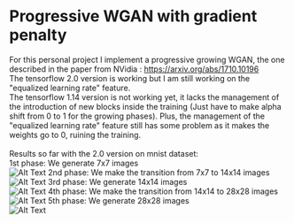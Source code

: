 # Progressive WGAN with gradient penalty

For this personal project I implement a progressive growing WGAN, the one described in the paper from NVidia : https://arxiv.org/abs/1710.10196 <br/>
The tensorflow 2.0 version is working but I am still working on the "equalized learning rate" feature. <br/>
The tensorflow 1.14 version is not working yet, it lacks the management of the introduction of new blocks inside the training (Just have to make alpha shift from 0 to 1 for the growing phases). Plus, the management of the "equalized learning rate" feature still has some problem as it makes the weights go to 0, ruining the training.<br/><br/>
Results so far with the 2.0 version on mnist dataset:<br/>
1st phase: We generate 7x7 images<br/>
![Alt Text](https://media.giphy.com/media/iIH75iSqCaTl7GnGdG/giphy.gif)
2nd phase: We make the transition from 7x7 to 14x14 images<br/>
![Alt Text](https://media.giphy.com/media/W6Rw766evn0ZX5iDt5/giphy.gif)
3rd phase: We generate 14x14 images<br/>
![Alt Text](https://media.giphy.com/media/hS97cWnzxyUrGIru9g/giphy.gif)
4th phase: We make the transition from 14x14 to 28x28 images<br/>
![Alt Text](https://media.giphy.com/media/h58qiVXQngOHgqIdAi/giphy.gif)
5th phase: We generate 28x28 images<br/>
![Alt Text](https://media.giphy.com/media/ZEHPAhSndJGcPHMlP0/giphy.gif)
